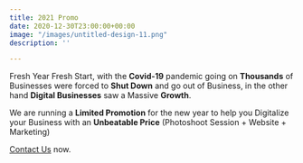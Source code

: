 ```yaml
---
title: 2021 Promo
date: 2020-12-30T23:00:00+00:00
image: "/images/untitled-design-11.png"
description: ''

---
```

Fresh Year Fresh Start, with the **Covid-19** pandemic going on **Thousands** of Businesses were forced to **Shut Down** and go out of Business, in the other hand **Digital Businesses** saw a Massive **Growth**.

We are running a **Limited Promotion** for the new year to help you Digitalize your Business with an **Unbeatable Price** (Photoshoot Session + Website + Marketing)

[Contact Us](https://business-booster.netlify.app/contact/ "Contact") now.